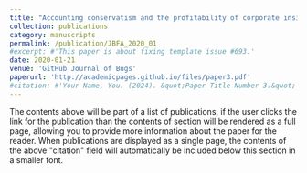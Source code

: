 ```yaml
---
title: "Accounting conservatism and the profitability of corporate insiders"
collection: publications
category: manuscripts
permalink: /publication/JBFA_2020_01
#excerpt: #'This paper is about fixing template issue #693.'
date: 2020-01-21
venue: 'GitHub Journal of Bugs'
paperurl: 'http://academicpages.github.io/files/paper3.pdf'
#citation: #'Your Name, You. (2024). &quot;Paper Title Number 3.&quot; <i>GitHub Journal of Bugs</i>. 1(3).'
---
```


The contents above will be part of a list of publications, if the user clicks the link for the publication than the contents of section will be rendered as a full page, allowing you to provide more information about the paper for the reader. When publications are displayed as a single page, the contents of the above "citation" field will automatically be included below this section in a smaller font.

